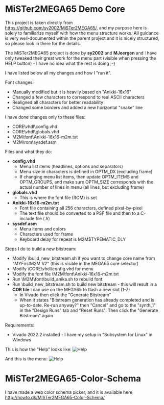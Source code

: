 MiSTer2MEGA65 Demo Core
=======================

This project is taken directly from
https://github.com/sy2002/MiSTer2MEGA65/, and my purpose here is solely to familiarize myself with how the menu structure works.
All guidance is very well-documented within the parent project and it is
nicely structured, so please look in there for the details.

The MiSTer2MEGA65 project is done by **sy2002** and **MJoergen** and I have only tweaked their great work for the menu part (visible when pressing the HELP button) - I have no idea what the rest is doing ;-)

I have listed below all my changes and how I "run it".

Font changes:
* Manually modified but it is heavily based on "Anikki-16x16"
* Changed a few characters to correspond to real ASCII characters
* Realigned all characters for better readability
* Changed some borders and added a new horizontal "snake" line

I have done changes only to these files:
* CORE\vhdl\config.vhd
* CORE\vhdl\globals.vhd
* M2M\font\Anikki-16x16-m2m.txt
* M2M\rom\sysdef.asm

Files and what they do:
* **config.vhd**
  - Menu list items (headlines, options and separators)
  - Menu size in characters is defined in OPTM_DX (excluding frame)
  - If changing menu list items, then update OPTM_ITEMS and OPTM_GROUPS, and make
sure OPTM_SIZE corresponds with the actual number of lines in menu (all
lines, but excluding frame)
* **globals.vhd**
  - This is where the font file (ROM) is set
* **Anikki-16x16-m2m.txt**
  - Font file containing all 256 characters, defined pixel-by-pixel
  - The text file should be converted to a PSF file and then to a C-include file (.h)
* **sysdef.asm**
  - Menu items and colors
  - Characters used for frame
  - Keyboard delay for repeat is M2M$TYPEMATIC_DLY

Steps I do to build a new bitstream:
* Modify \build_new_bitstream.sh if you want to change core name from
"MYFirstM2M V2" (this is visible in the MEGA65 core selector)
* Modify \CORE\vhdl\config.vhd for menu
* Modify the font file \M2M\font\Anikki-16x16-m2m.txt
* Run \M2M\font\build_anika.sh to rebuild font
* Run \build_new_bitstream.sh to build new bitstream - this will result in a **COR file** I can use on the MEGA65 to flash a new slot (1-7)
  - In Vivado then click the "Generate Bitstream"
  - When it states "Bitstream generation has already completed and is up-to-date. Re-run anyway?" then "Cancel" and go to the "synth_1" in the "Design Runs" tab and "Reset Runs". Then click the "Generate Bitstream" again

Requirements:
* Vivado 2022.2 installed - I have my setup in "Subsystem for Linux" in Windows

This is how the "Help" looks like:
![Help](http://howto.dk/MiSTer2MEGA65-Color-Schema/help.jpg)

And this is the menu:
![Help](http://howto.dk/MiSTer2MEGA65-Color-Schema/menu.jpg)

MiSTer2MEGA65-Color-Schema
==========================

I have made a web color schema picker, and it is available here, http://howto.dk/MiSTer2MEGA65-Color-Schema/
